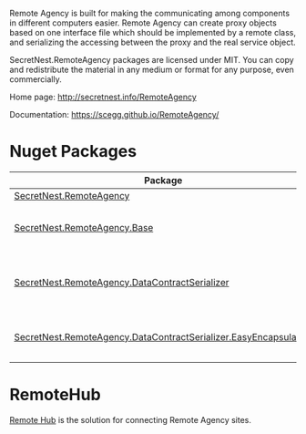 Remote Agency is built for making the communicating among components in different computers easier. 
Remote Agency can create proxy objects based on one interface file which should be implemented by a remote class, and serializing the accessing between the proxy and the real service object.

SecretNest.RemoteAgency packages are licensed under MIT. You can copy and redistribute the material in any medium or format for any purpose, even commercially.

Home page: http://secretnest.info/RemoteAgency

Documentation: https://scegg.github.io/RemoteAgency/

# Nuget Packages
|Package|Description|
|---|---|
|[SecretNest.RemoteAgency](https://www.nuget.org/packages/SecretNest.RemoteAgency/)|Main library.|
|[SecretNest.RemoteAgency.Base](https://www.nuget.org/packages/SecretNest.RemoteAgency.Base/)|Base classes, interfaces and attributes of Remote Agency.|
|[SecretNest.RemoteAgency.DataContractSerializer](https://www.nuget.org/packages/SecretNest.RemoteAgency.DataContractSerializer/)|Using DataContractSerializer as serialization solution in Remote Agency.|
|[SecretNest.RemoteAgency.DataContractSerializer.EasyEncapsulation](https://www.nuget.org/packages/SecretNest.RemoteAgency.DataContractSerializer.EasyEncapsulation/)|Encapsulation including DataContractSerializer and RemoteAgency.|

# RemoteHub
[Remote Hub](https://secretnest.info/RemoteHub) is the solution for connecting Remote Agency sites.
